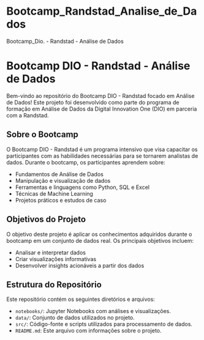 # Bootcamp_Randstad_Analise_de_Dados
Bootcamp_Dio. - Randstad - Análise de Dados

# Bootcamp DIO - Randstad - Análise de Dados

Bem-vindo ao repositório do Bootcamp DIO - Randstad focado em Análise de Dados! Este projeto foi desenvolvido como parte do programa de formação em Análise de Dados da Digital Innovation One (DIO) em parceria com a Randstad.

## Sobre o Bootcamp

O Bootcamp DIO - Randstad é um programa intensivo que visa capacitar os participantes com as habilidades necessárias para se tornarem analistas de dados. Durante o bootcamp, os participantes aprendem sobre:

- Fundamentos de Análise de Dados
- Manipulação e visualização de dados
- Ferramentas e linguagens como Python, SQL e Excel
- Técnicas de Machine Learning
- Projetos práticos e estudos de caso

## Objetivos do Projeto

O objetivo deste projeto é aplicar os conhecimentos adquiridos durante o bootcamp em um conjunto de dados real. Os principais objetivos incluem:

- Analisar e interpretar dados
- Criar visualizações informativas
- Desenvolver insights acionáveis a partir dos dados

## Estrutura do Repositório

Este repositório contém os seguintes diretórios e arquivos:

- `notebooks/`: Jupyter Notebooks com análises e visualizações.
- `data/`: Conjunto de dados utilizados no projeto.
- `src/`: Código-fonte e scripts utilizados para processamento de dados.
- `README.md`: Este arquivo com informações sobre o projeto.



